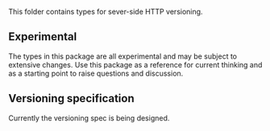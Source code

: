 This folder contains types for sever-side HTTP versioning.

## Experimental

The types in this package are all experimental and may be subject to extensive changes.
Use this package as a reference for current thinking and as a starting point to
raise questions and discussion.

## Versioning specification

Currently the versioning spec is being designed.